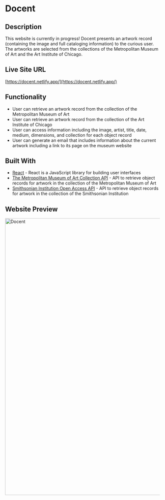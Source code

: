 # Docent

## Description
This website is currently in progress! Docent presents an artwork record (containing the image and full cataloging information) to the curious user. The artworks are selected from the collections of the Metropolitan Museum of Art and the Art Institute of Chicago.

## Live Site URL
[https://docent.netlify.app/](https://docent.netlify.app/)

## Functionality
* User can retrieve an artwork record from the collection of the Metropolitan Museum of Art
* User can retrieve an artwork record from the collection of the Art Institute of Chicago
* User can access information including the image, artist, title, date, medium, dimensions, and collection for each object record
* User can generate an email that includes information about the current artwork including a link to its page on the museum website

## Built With
* [React](https://reactjs.org/) - React is a JavaScript library for building user interfaces
* [The Metropolitan Museum of Art Collection API](https://metmuseum.github.io/) - API to retrieve object records for artwork in the collection of the Metropolitan Museum of Art
* [Smithsonian Institution Open Access API](https://edan.si.edu/openaccess/apidocs/) - API to retrieve object records for artwork in the collection of the Smithsonian Institution

## Website Preview
<img width="900" alt="Docent" src="https://user-images.githubusercontent.com/65603938/162642369-7fae6457-0d3f-48aa-b944-cd471d3fb6a0.png">
